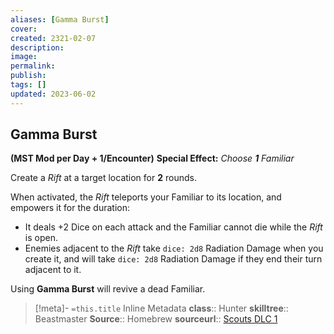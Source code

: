 ```yaml
---
aliases: [Gamma Burst]
cover: 
created: 2321-02-07
description: 
image: 
permalink: 
publish: 
tags: []
updated: 2023-06-02
---
```


## Gamma Burst

**(MST Mod per Day + 1/Encounter)**
**Special Effect:** *Choose **1** Familiar*

Create a *Rift* at a target location for **2** rounds.

When activated, the *Rift* teleports your Familiar to its location, and empowers it for the duration:
- It deals +2 Dice on each attack and the Familiar cannot die while the *Rift* is open.
- Enemies adjacent to the *Rift* take `dice: 2d8` Radiation Damage when you create it, and will take `dice: 2d8` Radiation Damage if they end their turn adjacent to it.

Using **Gamma Burst** will revive a dead Familiar.

>[!meta]- `=this.title` Inline Metadata
> **class**:: Hunter
> **skilltree**:: Beastmaster
> **Source**:: Homebrew
> **sourceurl**:: [Scouts DLC 1](https://docs.google.com/document/d/1mjXpoVLi-NuoOolvlEiYb9cNrDb_v0MtbY8qv0hTrJw/)
